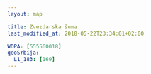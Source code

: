 ```yaml
---
layout: map

title: Zvezdarska šuma
last_modified_at: 2018-05-22T23:34:01+02:00

WDPA: [555560018]
geoSrbija:
  L1_183: [169]
---
```

